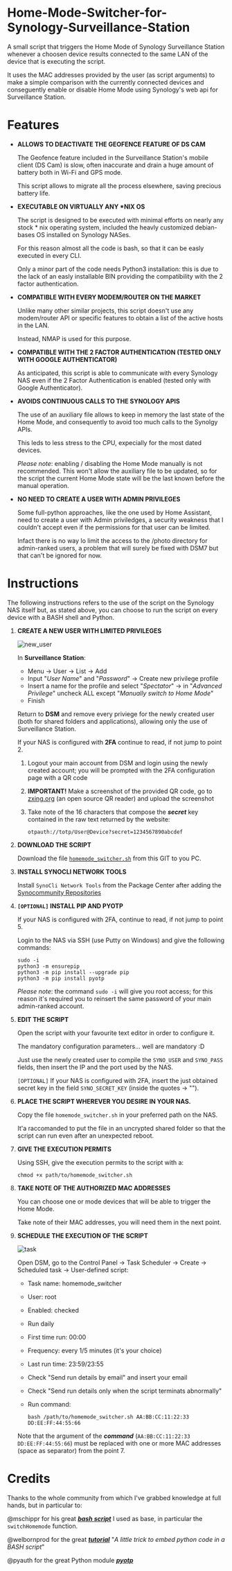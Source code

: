 # Home-Mode-Switcher-for-Synology-Surveillance-Station

A small script that triggers the Home Mode of Synology Surveillance Station whenever a choosen device results connected to the same LAN of the device that is executing the script.

It uses the MAC addresses provided by the user (as script arguments) to make a simple comparison with the currently connected devices and conseguently enable or disable Home Mode using Synology's web api for Surveillance Station. 



# Features

- **ALLOWS TO DEACTIVATE THE GEOFENCE FEATURE OF DS CAM**

     The Geofence feature included in the Surveillance Station's mobile client (DS Cam) is slow, often inaccurate and drain a huge amount of battery both in Wi-Fi and GPS mode.

     This script allows to migrate all the process elsewhere, saving precious battery life.



- **EXECUTABLE ON VIRTUALLY ANY \*NIX OS**

     The script is designed to be executed with minimal efforts on nearly any stock * nix operating system, included the heavly customized debian-bases OS installed on Synology NASes.

     For this reason almost all the code is bash, so that it can be easly executed in every CLI.

     Only a minor part of the code needs Python3 installation: this is due to the lack of an easly installable BIN providing the compatibility with the 2 factor authentication.



- **COMPATIBLE WITH EVERY MODEM/ROUTER ON THE MARKET**

     Unlike many other similar projects, this script doesn't use any modem/router API or specific features to obtain a list of the active hosts in the LAN.

     Instead, NMAP is used for this purpose.



- **COMPATIBLE WITH THE 2 FACTOR AUTHENTICATION (TESTED ONLY WITH GOOGLE AUTHENTICATOR)**

     As anticipated, this script is able to communicate with every Synology NAS even if the 2 Factor Authentication is enabled (tested only with Google Authenticator).



- **AVOIDS CONTINUOUS CALLS TO THE SYNOLOGY APIS**

     The use of an auxiliary file allows to keep in memory the last state of the Home Mode, and consequently to avoid too much calls to the Synolgy APIs.

     This leds to less stress to the CPU, expecially for the most dated devices.

     *Please note*: enabling / disabling the Home Mode manually is not recommended. This won't allow the auxiliary file to be updated, so for the script the current Home Mode state will be the last known before the manual operation.



- **NO NEED TO CREATE A USER WITH ADMIN PRIVILEGES**

     Some full-python approaches, like the one used by Home Assistant, need to create a user with Admin priviledges, a security weakness that I couldn't accept even if the permissions for that user can be limited.

     Infact there is no way lo limit the access to the /photo directory for admin-ranked users, a problem that will surely be fixed with DSM7 but that can't be ignored for now.



# Instructions

The following instructions refers to the use of the script on the Synology NAS itself but, as stated above, you can choose to run the script on every device with a BASH shell and Python.



1. **CREATE A NEW USER WITH LIMITED PRIVILEGES** 

     ![new_user](https://user-images.githubusercontent.com/40309637/114241727-f2529600-9989-11eb-8fee-7efe03737744.png)

     In **Surveillance Station**:

     - Menu  →  User  →  List  →  Add
     - Input "*User Name*" and "*Password*"  →  Create new privilege profile
     - Insert a name for the profile and select "*Spectator*"  →  in "*Advanced Privilege*" uncheck ALL except "*Manually switch to Home Mode*"
     - Finish 

     Return to **DSM** and remove every priviege for the newly created user (both for shared folders and applications), allowing only the use of Surveillance Station.

     If your NAS is configured with **2FA** continue to read, if not jump to point 2.

     1. Logout your main account from DSM and login using the newly created account; you will be prompted with the 2FA configuration page with a QR code

     2. **IMPORTANT!** Make a screenshot of the provided QR code, go to [zxing.org](https://zxing.org/w/decode.jspx) (an open source QR reader) and upload the screenshot
	
     3. Take note of the 16 characters that compose the ***secret*** key contained in the raw text returned by the website: 

            otpauth://totp/User@Device?secret=1234567890abcdef 



2. **DOWNLOAD THE SCRIPT**

     Download the file [`homemode_switcher.sh`](https://github.com/dtypo/Home-Mode-Switcher-for-Synology-Surveillance-Station/blob/main/homemode_switcher.sh) from this GIT to you PC.



3. **INSTALL SYNOCLI NETWORK TOOLS**

     Install `SynoCli Network Tools` from the Package Center after adding the [Synocommunity Repositories](https://synocommunity.com/)



4. **`[OPTIONAL]` INSTALL PIP AND PYOTP**

     If your NAS is configured with 2FA, continue to read, if not jump to point 5.

     Login to the NAS via SSH (use Putty on Windows) and give the following commands:

       sudo -i
       python3 -m ensurepip
       python3 -m pip install --upgrade pip
       python3 -m pip install pyotp

     *Please note*: the command `sudo -i` will give you root access; for this reason it's required you to reinsert the same password of your main admin-ranked account.
     
     
     
5. **EDIT THE SCRIPT**

     Open the script with your favourite text editor in order to configure it.

     The mandatory configuration parameters... well are mandatory :D 

     Just use the newly created user to compile the `SYNO_USER` and `SYNO_PASS` fields, then insert the IP and the port used by the NAS.

     `[OPTIONAL]` If your NAS is configured with 2FA, insert the just obtained secret key in the field `SYNO_SECRET_KEY` (inside the quotes → "").



6. **PLACE THE SCRIPT WHEREVER YOU DESIRE IN YOUR NAS.**

     Copy the file `homemode_switcher.sh` in your preferred path on the NAS.

     It'a raccomanded to put the file in an uncrypted shared folder so that the script can run even after an unexpected reboot.



7. **GIVE THE EXECUTION PERMITS** 

     Using SSH, give the execution permits to the script with a:

       chmod +x path/to/homemode_switcher.sh



8. **TAKE NOTE OF THE AUTHORIZED MAC ADDRESSES**

     You can choose one or mode devices that will be able to trigger the Home Mode.

     Take note of their MAC addresses, you will need them in the next point.



9. **SCHEDULE THE EXECUTION OF THE SCRIPT**

     ![task](https://user-images.githubusercontent.com/40309637/114242173-bec43b80-998a-11eb-9fc7-20ddf36b390c.png)

     Open DSM, go to the Control Panel  →  Task Scheduler  →  Create  →  Scheduled task  →  User-defined script: 

     * Task name: homemode_switcher
     * User: root 
     * Enabled: checked
     * Run daily 
     * First time run: 00:00
     * Frequency: every 1/5 minutes (it's your choice)
     * Last run time: 23:59/23:55
     * Check "Send run details by email" and insert your email
     * Check "Send run details only when the script terminats abnormally" 
     * Run command: 
    
           bash /path/to/homemode_switcher.sh AA:BB:CC:11:22:33 DD:EE:FF:44:55:66

     Note that the argument of the ***command***  (`AA:BB:CC:11:22:33 DD:EE:FF:44:55:66`) must be replaced with one or more MAC addresses (space as separator) from the point 7.



# Credits

   Thanks to the whole community from which I've grabbed knowledge at full hands, but in particular to: 

   @mschippr for his great [***bash script***](https://github.com/mschippr/AVMFritz-Box7490-SynologySurveillance-Automation) I used as base, in particular the `switchHomemode` function.

   @welbornprod for the great [***tutorial***](https://gist.github.com/welbornprod/ccbf43393ecd610032f4) "*A little trick to embed python code in a BASH script*"

   @pyauth for the great Python module [***pyotp***](https://github.com/pyauth/pyotp)
